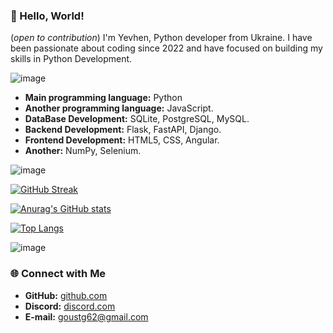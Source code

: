 ### 👋 Hello, World!
(*open to contribution*)
I'm Yevhen, Python developer from Ukraine. I have been passionate about coding since 2022 and have focused on building my skills in Python Development.

![image](https://github.com/user-attachments/assets/5eabbba2-b09e-4681-834d-234b5511654c)

- **Main programming language:** Python
- **Another programming language:** JavaScript.
- **DataBase Development:** SQLite, PostgreSQL, MySQL.
- **Backend Development:** Flask, FastAPI, Django.
- **Frontend Development:** HTML5, CSS, Angular.
- **Another:** NumPy, Selenium.

![image](https://github.com/user-attachments/assets/7fd1aede-ae2a-4218-ae35-9b843ac6098b)

[![GitHub Streak](https://streak-stats.demolab.com/?user=prizrak3742&theme=dark)](https://git.io/streak-stats)

[![Anurag's GitHub stats](https://github-readme-stats.vercel.app/api?username=prizrak3742&theme=dark)](https://github.com/anuraghazra/github-readme-stats)

[![Top Langs](https://github-readme-stats.vercel.app/api/top-langs/?username=prizrak3742)](https://github.com/anuraghazra/github-readme-stats)

![image](https://github.com/user-attachments/assets/143c333e-40ac-4bea-9468-52357149372c)

### 🌐 Connect with Me

- **GitHub:** [github.com](https://github.com/pipStealth)
- **Discord:** [discord.com](https://discord.com/users/970993563460587560)
- **E-mail:** goustg62@gmail.com
